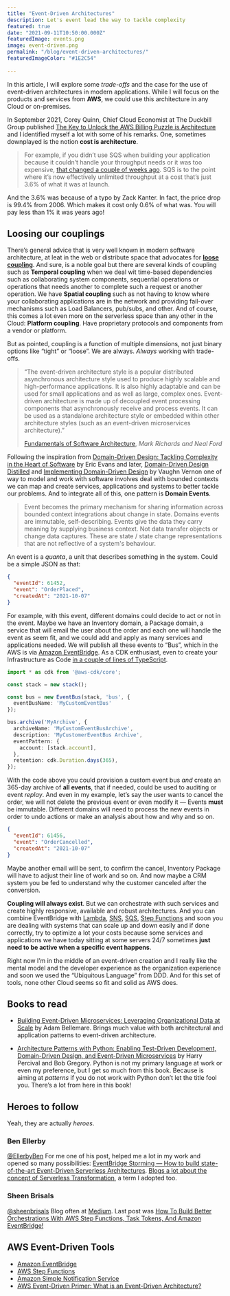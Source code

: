 ```yaml
---
title: "Event-Driven Architectures"
description: Let's event lead the way to tackle complexity
featured: true
date: "2021-09-11T10:50:00.000Z"
featuredImage: events.png
image: event-driven.png
permalink: "/blog/event-driven-architectures/"
featuredImageColor: "#1E2C54"
            
---
```


<p class="lead">In this article, I will explore some <em>trade-offs</em> and the case for the use of event-driven architectures in modern applications. While I will focus on the products and services from <strong>AWS</strong>, we could use this architecture in any Cloud or on-premises.</p>

In September 2021, Corey Quinn, Chief Cloud Economist at The Duckbill Group published [The Key to Unlock the AWS Billing Puzzle is Architecture](https://www.lastweekinaws.com/blog/the-key-to-unlock-the-aws-billing-puzzle-is-architecture/) and I identified myself a lot with some of his remarks. One, sometimes downplayed is the notion **cost is architecture**.

> For example, if you didn’t use SQS when building your application because it couldn’t handle your throughput needs or it was too expensive, [that changed a couple of weeks ago](https://twitter.com/zackkanter/status/1399698492981981187). SQS is to the point where it’s now effectively unlimited throughput at a cost that’s just 3.6% of what it was at launch.

And the 3.6% was because of a typo by Zack Kanter. In fact, the price drop is 99.4% from 2006. Which makes it cost only 0.6% of what was. You will pay less than 1% it was years ago!

## Loosing our couplings

There’s general advice that is very well known in modern software architecture, at leat in the web or distribute space that advocates for [**loose coupling**](https://en.wikipedia.org/wiki/Loose_coupling). And sure, is a noble goal but there are several kinds of coupling such as **Temporal coupling** when we deal wit time-based dependencies such as collaborating system components, sequential operations or operations that needs another to complete such a request or another operation. We have **Spatial coupling** such as not having to know where your collaborating applications are in the network and providing fail-over mechanisms such as Load Balancers, pub/subs, and other. And of course, this comes a lot even more on the serverless space than any other in the Cloud: **Platform coupling**. Have proprietary protocols and components from a vendor or platform.

But as pointed, coupling is a function of multiple dimensions, not just binary options like “tight” or “loose”. We are always. _Always_ working with trade-offs.

> “The event-driven architecture style is a popular distributed asynchronous architecture style used to produce highly scalable and high-performance applications. It is also highly adaptable and can be used for small applications and as well as large, complex ones. Event-driven architecture is made up of decoupled event processing components that asynchronously receive and process events. It can be used as a standalone architecture style or embedded within other architecture styles (such as an event-driven microservices architecture).”
> <footer><a href="https://amzn.to/3hqkSPp" target="_blank">Fundamentals of Software Architecture</a>, <em>Mark Richards and Neal Ford</em><footer>

Following the inspiration from [Domain-Driven Design: Tackling Complexity in the Heart of Software](https://www.amazon.com.br/Domain-Driven-Design-Tackling-Complexity-Software-ebook/dp/B00794TAUG?__mk_pt_BR=%C3%85M%C3%85%C5%BD%C3%95%C3%91&crid=HP4DWEA18R3U&dchild=1&keywords=domain+driven+design&qid=1631406769&sprefix=domain+d%2Caps%2C282&sr=8-2&ufe=app_do%3Aamzn1.fos.25548f35-0de7-44b3-b28e-0f56f3f96147&linkCode=sl1&tag=ibrahimcesar-20&linkId=8f2436253039b1df488c9443273ba4de&language=pt_BR&ref_=as_li_ss_tl) by Eric Evans and later, [Domain-Driven Design Distilled](https://amzn.to/3l9pIBO) and [Implementing Domain-Driven Design](https://amzn.to/2XgM8ZY) by Vaughn Vernon one of way to model and work with software involves deal with bounded contexts we can map and create services, applications and systems to better tackle our problems. And to integrate all of this, one pattern is **Domain Events**.

> Event becomes the primary mechanism for sharing information across bounded context integrations about change in state. Domains events are immutable, self-describing. Events give the data they carry meaning by supplying business context. Not data transfer objects or change data captures. These are state / state change representations that are not reflective of a system's behaviour.

An event is a _quanta_, a unit that describes something in the system. Could be a simple JSON as that:

```json
{
  "eventId": 61452,
  "event": "OrderPlaced",
  "createdAt": "2021-10-07"
}
```

For example, with this event, different domains could decide to act or not in the event. Maybe we have an Inventory domain, a Package domain, a service that will email the user about the order and each one will handle the event as seem fit, and we could add and apply as many services and applications needed. We will publish all these events to “Bus”, which in the AWS is via [Amazon EventBridge](https://aws.amazon.com/eventbridge/). As a CDK enthusiast, even to create your Infrastructure as Code [in a couple of lines of TypeScript](https://docs.aws.amazon.com/cdk/api/latest/docs/aws-events-readme.html).

```ts
import * as cdk from '@aws-cdk/core';

const stack = new stack();

const bus = new EventBus(stack, 'bus', {
  eventBusName: 'MyCustomEventBus'
});

bus.archive('MyArchive', {
  archiveName: 'MyCustomEventBusArchive',
  description: 'MyCustomerEventBus Archive',
  eventPattern: {
    account: [stack.account],
  },
  retention: cdk.Duration.days(365),
});
```

With the code above you could provision a custom event bus _and_ create an 365-day archive of **all events**, that if needed, could be used to auditing or event _replay_. And even in my example, let’s say the user wants to cancel the order, we will not delete the previous event or even modify it — Events **must** be immutable. Different domains will need to process the new events in order to undo actions or make an analysis about how and why and so on.

```json
{
  "eventId": 61456,
  "event": "OrderCancelled",
  "createdAt": "2021-10-07"
}
```

Maybe another email will be sent, to confirm the cancel, Inventory Package will have to adjust their line of work and so on. And now maybe a CRM system you be fed to understand why the customer canceled after the conversion.

**Coupling will always exist**. But we can orchestrate with such services and create highly responsive, available and robust architectures. And you can combine EventBridge with [Lambda](https://aws.amazon.com/lambda/), [SNS](https://aws.amazon.com/sns/), [SQS](https://aws.amazon.com/sqs/), [Step Functions](https://aws.amazon.com/step-functions/) and soon you are dealing with systems that can scale up and down easily and if done correctly, try to optimize a lot your costs because some services and applications we have today sitting at some servers 24/7 sometimes **just need to be active when a specific event happens**.

Right now I’m in the middle of an event-driven creation and I really like the mental model and the developer experience as the organization experience and soon we used the “Ubiquitous Language” from DDD. And for this set of tools, none other Cloud seems so fit and solid as AWS does.


## Books to read

- [Building Event-Driven Microservices: Leveraging Organizational Data at Scale](https://amzn.to/3AgY100) by Adam Bellemare. Brings much value with both architectural and application patterns to event-driven architecture.

- [Architecture Patterns with Python: Enabling Test-Driven Development, Domain-Driven Design, and Event-Driven Microservices](https://amzn.to/3EbrsmT) by Harry Percival and Bob Gregory. Python is not my primary language at work or even my preference, but I get so much from this book. Because is aiming at _patterns_ if you do not work with Python don’t let the title fool you. There’s a lot from here in this book!

## Heroes to follow

Yeah, they are actually _heroes_.

### Ben Ellerby
[@EllerbyBen](https://twitter.com/EllerbyBen)
For me one of his post, helped me a lot in my work and opened so many possibilities: [EventBridge Storming — How to build state-of-the-art Event-Driven Serverless Architectures](https://medium.com/serverless-transformation/eventbridge-storming-how-to-build-state-of-the-art-event-driven-serverless-architectures-e07270d4dee). [Blogs a lot about the concept of Serverless Transformation](https://medium.com/@bene_37069), a term I adopted too.

### Sheen Brisals
[@sheenbrisals](https://twitter.com/sheenbrisals)
Blog often at [Medium](https://sbrisals.medium.com/). Last post was [How To Build Better Orchestrations With AWS Step Functions, Task Tokens, And Amazon EventBridge!](https://medium.com/lego-engineering/how-to-build-better-orchestrations-with-aws-step-functions-task-tokens-and-amazon-eventbridge-19a68eeda461)

## AWS Event-Driven Tools
- [Amazon EventBridge](https://aws.amazon.com/eventbridge/)
- [AWS Step Functions](https://aws.amazon.com/step-functions/)
- [Amazon Simple Notification Service](https://aws.amazon.com/sns/)
- [AWS Event-Driven Primer: What is an Event-Driven Architecture?](https://aws.amazon.com/pt/event-driven-architecture/)